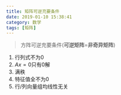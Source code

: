 ```yaml
---
title: 矩阵可逆充要条件
date: 2019-01-10 15:38:41
category: 数学
tags: [矩阵]
---
```

>方阵可逆充要条件(**可逆矩阵**=**非奇异矩阵**)

1. 行列式不为0
2. $Ax=0$只有0解
3. 满秩
4. 特征值全不为0
5. 行/列向量组均线性无关